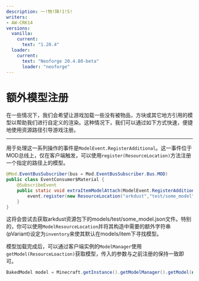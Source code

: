 ```yaml
---
description: 一!物!降!1!5!
writers:
- AW-CRK14
versions:
  vanilla:
    current:
      text: "1.20.4"
  loader:
    current:
      text: "Neoforge 20.4.80-beta"
      loader: "neoforge"
---
```


# 额外模型注册
在一些情况下，我们会希望让游戏加载一些没有被物品，方块或其它地方引用的模型以帮助我们进行自定义的渲染。这种情况下，我们可以通过如下方式快速，便捷地使用资源路径引导游戏注册。

---

用于处理这一系列操作的事件是`ModelEvent.RegisterAdditional`。这一事件位于MOD总线上，仅在客户端触发，可以使用`register(ResourceLocation)`方法注册一个指定的路径上的模型。

```java
@Mod.EventBusSubscriber(bus = Mod.EventBusSubscriber.Bus.MOD)
public class EventConsumer$Material {
    @SubscribeEvent
    public static void extraItemModelAttach(ModelEvent.RegisterAdditional event) {
        event.register(new ResourceLocation("arkdust","test/some_model"));
    }
}
```

这将会尝试去获取arkdust资源包下的models/test/some_model.json文件。特别的，你可以使用`ModelResourceLocation`并将其构造中需要的额外字符串(pVariant)设定为`inventory`来使其默认在models/item下寻找模型。

模型加载完成后，可以通过客户端实例的`ModelManager`使用`getModel(ResourceLoaction)`获取模型，传入的参数与之前注册的保持一致即可。

```java
BakedModel model = Minecraft.getInstance().getModelManager().getModel(new ResourceLocation("arkdust","test/some_model"));
```